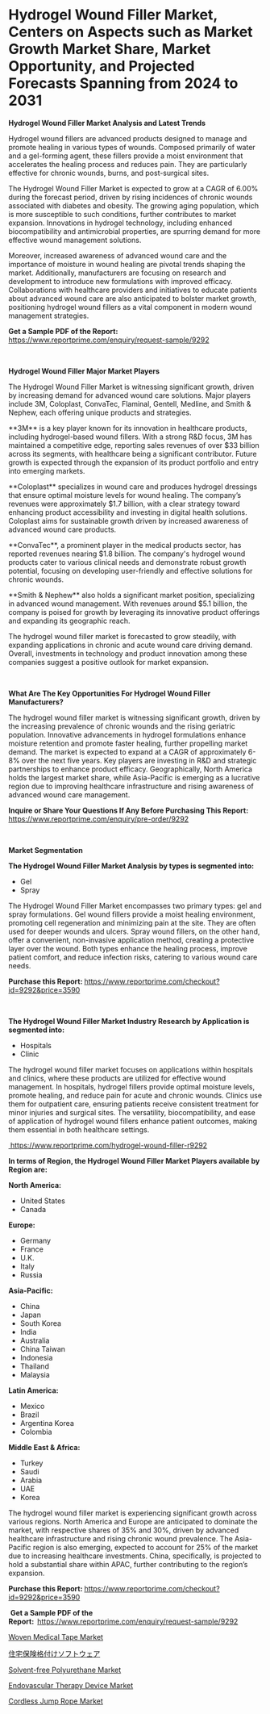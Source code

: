 <p><h1>Hydrogel Wound Filler Market, Centers on Aspects such as Market Growth Market Share, Market Opportunity, and Projected Forecasts Spanning from 2024 to 2031</h1></p><p><strong>Hydrogel Wound Filler Market Analysis and Latest Trends</strong></p>
<p><p>Hydrogel wound fillers are advanced products designed to manage and promote healing in various types of wounds. Composed primarily of water and a gel-forming agent, these fillers provide a moist environment that accelerates the healing process and reduces pain. They are particularly effective for chronic wounds, burns, and post-surgical sites.</p><p>The Hydrogel Wound Filler Market is expected to grow at a CAGR of 6.00% during the forecast period, driven by rising incidences of chronic wounds associated with diabetes and obesity. The growing aging population, which is more susceptible to such conditions, further contributes to market expansion. Innovations in hydrogel technology, including enhanced biocompatibility and antimicrobial properties, are spurring demand for more effective wound management solutions.</p><p>Moreover, increased awareness of advanced wound care and the importance of moisture in wound healing are pivotal trends shaping the market. Additionally, manufacturers are focusing on research and development to introduce new formulations with improved efficacy. Collaborations with healthcare providers and initiatives to educate patients about advanced wound care are also anticipated to bolster market growth, positioning hydrogel wound fillers as a vital component in modern wound management strategies.</p></p>
<p><strong>Get a Sample PDF of the Report:&nbsp;</strong> <a href="https://www.reportprime.com/enquiry/request-sample/9292">https://www.reportprime.com/enquiry/request-sample/9292</a></p>
<p>&nbsp;</p>
<p><strong>Hydrogel Wound Filler Major Market Players</strong></p>
<p><p>The Hydrogel Wound Filler Market is witnessing significant growth, driven by increasing demand for advanced wound care solutions. Major players include 3M, Coloplast, ConvaTec, Flaminal, Gentell, Medline, and Smith & Nephew, each offering unique products and strategies.</p><p>**3M** is a key player known for its innovation in healthcare products, including hydrogel-based wound fillers. With a strong R&D focus, 3M has maintained a competitive edge, reporting sales revenues of over $33 billion across its segments, with healthcare being a significant contributor. Future growth is expected through the expansion of its product portfolio and entry into emerging markets.</p><p>**Coloplast** specializes in wound care and produces hydrogel dressings that ensure optimal moisture levels for wound healing. The company’s revenues were approximately $1.7 billion, with a clear strategy toward enhancing product accessibility and investing in digital health solutions. Coloplast aims for sustainable growth driven by increased awareness of advanced wound care products.</p><p>**ConvaTec**, a prominent player in the medical products sector, has reported revenues nearing $1.8 billion. The company's hydrogel wound products cater to various clinical needs and demonstrate robust growth potential, focusing on developing user-friendly and effective solutions for chronic wounds.</p><p>**Smith & Nephew** also holds a significant market position, specializing in advanced wound management. With revenues around $5.1 billion, the company is poised for growth by leveraging its innovative product offerings and expanding its geographic reach.</p><p>The hydrogel wound filler market is forecasted to grow steadily, with expanding applications in chronic and acute wound care driving demand. Overall, investments in technology and product innovation among these companies suggest a positive outlook for market expansion.</p></p>
<p>&nbsp;</p>
<p><strong>What Are The Key Opportunities For Hydrogel Wound Filler Manufacturers?</strong></p>
<p><p>The hydrogel wound filler market is witnessing significant growth, driven by the increasing prevalence of chronic wounds and the rising geriatric population. Innovative advancements in hydrogel formulations enhance moisture retention and promote faster healing, further propelling market demand. The market is expected to expand at a CAGR of approximately 6-8% over the next five years. Key players are investing in R&D and strategic partnerships to enhance product efficacy. Geographically, North America holds the largest market share, while Asia-Pacific is emerging as a lucrative region due to improving healthcare infrastructure and rising awareness of advanced wound care management.</p></p>
<p><strong>Inquire or Share Your Questions If Any Before Purchasing This Report:</strong> <a href="https://www.reportprime.com/enquiry/pre-order/9292">https://www.reportprime.com/enquiry/pre-order/9292</a></p>
<p>&nbsp;</p>
<p><strong>Market Segmentation</strong></p>
<p><strong>The Hydrogel Wound Filler Market Analysis by types is segmented into:</strong></p>
<p><ul><li>Gel</li><li>Spray</li></ul></p>
<p><p>The Hydrogel Wound Filler Market encompasses two primary types: gel and spray formulations. Gel wound fillers provide a moist healing environment, promoting cell regeneration and minimizing pain at the site. They are often used for deeper wounds and ulcers. Spray wound fillers, on the other hand, offer a convenient, non-invasive application method, creating a protective layer over the wound. Both types enhance the healing process, improve patient comfort, and reduce infection risks, catering to various wound care needs.</p></p>
<p><strong>Purchase this Report:&nbsp;</strong><a href="https://www.reportprime.com/checkout?id=9292&price=3590">https://www.reportprime.com/checkout?id=9292&price=3590</a></p>
<p>&nbsp;</p>
<p><strong>The Hydrogel Wound Filler Market Industry Research by Application is segmented into:</strong></p>
<p><ul><li>Hospitals</li><li>Clinic</li></ul></p>
<p><p>The hydrogel wound filler market focuses on applications within hospitals and clinics, where these products are utilized for effective wound management. In hospitals, hydrogel fillers provide optimal moisture levels, promote healing, and reduce pain for acute and chronic wounds. Clinics use them for outpatient care, ensuring patients receive consistent treatment for minor injuries and surgical sites. The versatility, biocompatibility, and ease of application of hydrogel wound fillers enhance patient outcomes, making them essential in both healthcare settings.</p></p>
<p><a href="https://www.reportprime.com/hydrogel-wound-filler-r9292">&nbsp;https://www.reportprime.com/hydrogel-wound-filler-r9292</a></p>
<p><strong>In terms of Region, the Hydrogel Wound Filler Market Players available by Region are:</strong></p>
<p>
    <p> <strong> North America: </strong>
        <ul>
            <li>United States</li>
            <li>Canada</li>
        </ul>
        </p> 
    <p> <strong> Europe: </strong>
        <ul>
            <li>Germany</li>
            <li>France</li>
            <li>U.K.</li>
            <li>Italy</li>
            <li>Russia</li>
        </ul>
        </p> 
    <p> <strong> Asia-Pacific: </strong>
        <ul>
            <li>China</li>
            <li>Japan</li>
            <li>South Korea</li>
            <li>India</li>
            <li>Australia</li>
            <li>China Taiwan</li>
            <li>Indonesia</li>
            <li>Thailand</li>
            <li>Malaysia</li>
        </ul>
        </p> 
    <p> <strong> Latin America: </strong>
        <ul>
            <li>Mexico</li>
            <li>Brazil</li>
            <li>Argentina Korea</li>
            <li>Colombia</li>
        </ul>
        </p> 
    <p> <strong> Middle East & Africa: </strong>
        <ul>
            <li>Turkey</li>
            <li>Saudi</li>
            <li>Arabia</li>
            <li>UAE</li>
            <li>Korea</li>
        </ul>
    </p>
    </p>
<p><p>The hydrogel wound filler market is experiencing significant growth across various regions. North America and Europe are anticipated to dominate the market, with respective shares of 35% and 30%, driven by advanced healthcare infrastructure and rising chronic wound prevalence. The Asia-Pacific region is also emerging, expected to account for 25% of the market due to increasing healthcare investments. China, specifically, is projected to hold a substantial share within APAC, further contributing to the region’s expansion.</p></p>
<p><strong>Purchase this Report: </strong><a href="https://www.reportprime.com/checkout?id=9292&price=3590">https://www.reportprime.com/checkout?id=9292&price=3590</a></p>
<p>&nbsp;<strong>Get a Sample PDF of the Report:&nbsp;&nbsp;</strong><a href="https://www.reportprime.com/enquiry/request-sample/9292">https://www.reportprime.com/enquiry/request-sample/9292</a></p>
<p><strong></strong></p>
<p><p><a href="https://github.com/LacThu1/Market-Research-Report-List-1/blob/main/woven-medical-tape-market.md">Woven Medical Tape Market</a></p><p><a href="https://medium.com/@tubbs463/residential-insurance-rating-software-20b03c040f8a">住宅保険格付けソフトウェア</a></p><p><a href="https://issuu.com/reportprime-2/docs/solvent-free-polyurethane-market-si_64ec73c14be543">Solvent-free Polyurethane Market</a></p><p><a href="https://github.com/DianaWilson796/Market-Research-Report-List-1/blob/main/endovascular-therapy-device-market.md">Endovascular Therapy Device Market</a></p><p><a href="https://www.linkedin.com/pulse/why-should-you-invest-cordless-jump-rope-market-trends-07pec?trackingId=kSq61iqoTDW9E91cGOCcZA%3D%3D">Cordless Jump Rope Market</a></p></p>